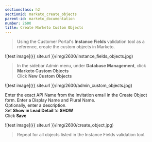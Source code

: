 ```yaml
---
sectionclass: h2
sectionid: marketo_create_objects
parent-id: marketo_documentation
number: 2600
title: Create Marketo Custom Objects
---
```


>Using the Customer Portal's **Instance Fields** validation tool as a reference, create the custom objects in Marketo.  

![test image]({{ site.url }}/img/2600/instance_fields_objects.jpg)

>In the sidebar Admin menu, under **Database Management**, click **Marketo Custom Objects**  
>Click **New Custom Objects**

![test image]({{ site.url }}/img/2600/admin_custom_objects.jpg)

Enter the exact API Name from the Invitation email in the Create Object form.  Enter a Display Name and Plural Name.  
Optionally, enter a description.  
Set **Show in Lead Detail** to **SHOW**  
Click **Save**  

![test image]({{ site.url }}/img/2600/create_object.jpg)

>Repeat for all objects listed in the Instance Fields validation tool.
